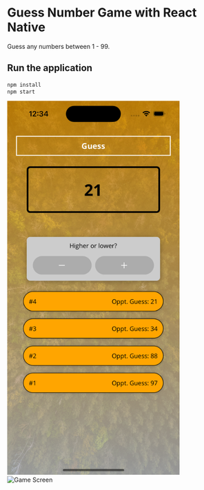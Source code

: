 # Guess Number Game with React Native

Guess any numbers between 1 - 99.

## Run the application

```
npm install
npm start
```

<img src="./assets/images/screenshot1.png" width="400" alt="Game Screen" /> <img src="./assets/images/screenshot2.png" width="400" alt="Game Screen" /> 